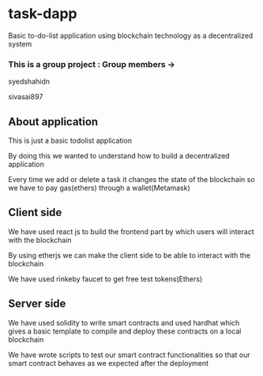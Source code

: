# task-dapp
Basic to-do-list application using blockchain technology as a decentralized system


### This is a group project : Group members ->

syedshahidn

sivasai897


## About application

This is just a basic todolist application

By doing this we wanted to understand how to build a decentralized application

Every time we add or delete a task it changes the state of the blockchain so we have to pay gas(ethers) through a wallet(Metamask)



## Client side 

We have used react js to build the frontend part by which users will interact with the blockchain

By using etherjs we can make the client side to be able to interact with the blockchain 

We have used rinkeby faucet to get free test tokens(Ethers)




## Server side

We have used solidity to write smart contracts and used hardhat which gives a basic template to compile and deploy these contracts on a local blockchain

We have wrote scripts to test our smart contract functionalities so that our smart contract behaves as we expected after the deployment 






